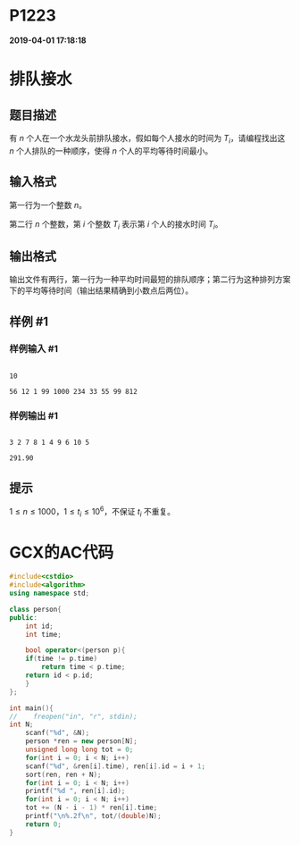 
# P1223

**2019-04-01 17:18:18**
    
# 排队接水

## 题目描述

有 $n$ 个人在一个水龙头前排队接水，假如每个人接水的时间为 $T_i$，请编程找出这 $n$ 个人排队的一种顺序，使得 $n$ 个人的平均等待时间最小。

## 输入格式

第一行为一个整数 $n$。

第二行 $n$ 个整数，第 $i$ 个整数 $T_i$ 表示第 $i$ 个人的接水时间 $T_i$。

## 输出格式

输出文件有两行，第一行为一种平均时间最短的排队顺序；第二行为这种排列方案下的平均等待时间（输出结果精确到小数点后两位）。

## 样例 #1

### 样例输入 #1

```
10 
56 12 1 99 1000 234 33 55 99 812
```

### 样例输出 #1

```
3 2 7 8 1 4 9 6 10 5
291.90
```

## 提示

$1\le n \leq 1000$，$1\le t_i \leq 10^6$，不保证 $t_i$ 不重复。

# GCX的AC代码
```cpp
#include<cstdio>
#include<algorithm>
using namespace std;

class person{
public:
    int id;
    int time;

    bool operator<(person p){
	if(time != p.time)
	    return time < p.time;
	return id < p.id;
    }
};

int main(){
//    freopen("in", "r", stdin);
int N;
    scanf("%d", &N);
    person *ren = new person[N];
    unsigned long long tot = 0;
    for(int i = 0; i < N; i++)
	scanf("%d", &ren[i].time), ren[i].id = i + 1;
    sort(ren, ren + N);
    for(int i = 0; i < N; i++)
	printf("%d ", ren[i].id);
    for(int i = 0; i < N; i++)
	tot += (N - i - 1) * ren[i].time;
    printf("\n%.2f\n", tot/(double)N);
    return 0;
}

```

